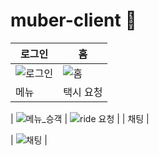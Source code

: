 # muber-client 🚖

| 로그인 | 홈 |
|---------|---------|
| ![로그인](https://github.com/KimMH853/muber-client/assets/100124429/661beb53-832a-4801-9def-048d89b69dfd) | ![홈](https://github.com/KimMH853/muber-client/assets/100124429/4fcda80a-d861-4f40-b50b-7311332e977c) |
| 메뉴 | 택시 요청 |

| ![메뉴_승객](https://github.com/KimMH853/muber-client/assets/100124429/aedc5eed-a28a-4745-b049-9199116ebcb4) | ![ride 요청](https://github.com/KimMH853/muber-client/assets/100124429/a195799a-06d1-4b19-bffa-52c2f3c58dd1) |
| 채팅 | 

| ![채팅](https://github.com/KimMH853/muber-client/assets/100124429/555372cd-3cca-4e8e-839a-d6ec50076c8b) |







